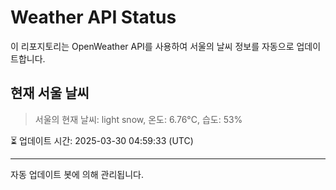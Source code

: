 
# Weather API Status

이 리포지토리는 OpenWeather API를 사용하여 서울의 날씨 정보를 자동으로 업데이트합니다.

## 현재 서울 날씨
> 서울의 현재 날씨: light snow, 온도: 6.76°C, 습도: 53%

⏳ 업데이트 시간: 2025-03-30 04:59:33 (UTC)

---
자동 업데이트 봇에 의해 관리됩니다.
